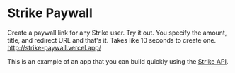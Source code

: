 # Strike Paywall

Create a paywall link for any Strike user. Try it out. You specify the amount, title, and redirect URL and that's it. Takes like 10 seconds to create one. http://strike-paywall.vercel.app/

This is an example of an app that you can build quickly using the [Strike API](https://developer.strike.me).
